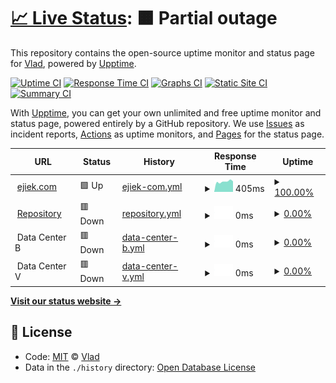 # [📈 Live Status](https://status.ejiek.com): <!--live status--> **🟧 Partial outage**

This repository contains the open-source uptime monitor and status page for [Vlad](https://ejiek.com), powered by [Upptime](https://github.com/upptime/upptime).

[![Uptime CI](https://github.com/koj-co/upptime/workflows/Uptime%20CI/badge.svg)](https://github.com/koj-co/upptime/actions?query=workflow%3A%22Uptime+CI%22)
[![Response Time CI](https://github.com/koj-co/upptime/workflows/Response%20Time%20CI/badge.svg)](https://github.com/koj-co/upptime/actions?query=workflow%3A%22Response+Time+CI%22)
[![Graphs CI](https://github.com/koj-co/upptime/workflows/Graphs%20CI/badge.svg)](https://github.com/koj-co/upptime/actions?query=workflow%3A%22Graphs+CI%22)
[![Static Site CI](https://github.com/koj-co/upptime/workflows/Static%20Site%20CI/badge.svg)](https://github.com/koj-co/upptime/actions?query=workflow%3A%22Static+Site+CI%22)
[![Summary CI](https://github.com/koj-co/upptime/workflows/Summary%20CI/badge.svg)](https://github.com/koj-co/upptime/actions?query=workflow%3A%22Summary+CI%22)

With [Upptime](https://upptime.js.org), you can get your own unlimited and free uptime monitor and status page, powered entirely by a GitHub repository. We use [Issues](https://github.com/ejiek/status/issues) as incident reports, [Actions](https://github.com/ejiek/status/actions) as uptime monitors, and [Pages](https://status.ejiek.com) for the status page.

<!--start: status pages-->
<!-- This summary is generated by Upptime (https://github.com/upptime/upptime) -->
<!-- Do not edit this manually, your changes will be overwritten -->
<!-- prettier-ignore -->
| URL | Status | History | Response Time | Uptime |
| --- | ------ | ------- | ------------- | ------ |
| <img alt="" src="https://favicons.githubusercontent.com/ejiek.com" height="13"> [ejiek.com](https://ejiek.com) | 🟩 Up | [ejiek-com.yml](https://github.com/ejiek/status/commits/HEAD/history/ejiek-com.yml) | <details><summary><img alt="Response time graph" src="./graphs/ejiek-com/response-time-week.png" height="20"> 405ms</summary><br><a href="https://status.ejiek.com/history/ejiek-com"><img alt="Response time 514" src="https://img.shields.io/endpoint?url=https%3A%2F%2Fraw.githubusercontent.com%2Fejiek%2Fstatus%2FHEAD%2Fapi%2Fejiek-com%2Fresponse-time.json"></a><br><a href="https://status.ejiek.com/history/ejiek-com"><img alt="24-hour response time 413" src="https://img.shields.io/endpoint?url=https%3A%2F%2Fraw.githubusercontent.com%2Fejiek%2Fstatus%2FHEAD%2Fapi%2Fejiek-com%2Fresponse-time-day.json"></a><br><a href="https://status.ejiek.com/history/ejiek-com"><img alt="7-day response time 405" src="https://img.shields.io/endpoint?url=https%3A%2F%2Fraw.githubusercontent.com%2Fejiek%2Fstatus%2FHEAD%2Fapi%2Fejiek-com%2Fresponse-time-week.json"></a><br><a href="https://status.ejiek.com/history/ejiek-com"><img alt="30-day response time 414" src="https://img.shields.io/endpoint?url=https%3A%2F%2Fraw.githubusercontent.com%2Fejiek%2Fstatus%2FHEAD%2Fapi%2Fejiek-com%2Fresponse-time-month.json"></a><br><a href="https://status.ejiek.com/history/ejiek-com"><img alt="1-year response time 437" src="https://img.shields.io/endpoint?url=https%3A%2F%2Fraw.githubusercontent.com%2Fejiek%2Fstatus%2FHEAD%2Fapi%2Fejiek-com%2Fresponse-time-year.json"></a></details> | <details><summary><a href="https://status.ejiek.com/history/ejiek-com">100.00%</a></summary><a href="https://status.ejiek.com/history/ejiek-com"><img alt="All-time uptime 99.01%" src="https://img.shields.io/endpoint?url=https%3A%2F%2Fraw.githubusercontent.com%2Fejiek%2Fstatus%2FHEAD%2Fapi%2Fejiek-com%2Fuptime.json"></a><br><a href="https://status.ejiek.com/history/ejiek-com"><img alt="24-hour uptime 100.00%" src="https://img.shields.io/endpoint?url=https%3A%2F%2Fraw.githubusercontent.com%2Fejiek%2Fstatus%2FHEAD%2Fapi%2Fejiek-com%2Fuptime-day.json"></a><br><a href="https://status.ejiek.com/history/ejiek-com"><img alt="7-day uptime 100.00%" src="https://img.shields.io/endpoint?url=https%3A%2F%2Fraw.githubusercontent.com%2Fejiek%2Fstatus%2FHEAD%2Fapi%2Fejiek-com%2Fuptime-week.json"></a><br><a href="https://status.ejiek.com/history/ejiek-com"><img alt="30-day uptime 100.00%" src="https://img.shields.io/endpoint?url=https%3A%2F%2Fraw.githubusercontent.com%2Fejiek%2Fstatus%2FHEAD%2Fapi%2Fejiek-com%2Fuptime-month.json"></a><br><a href="https://status.ejiek.com/history/ejiek-com"><img alt="1-year uptime 99.00%" src="https://img.shields.io/endpoint?url=https%3A%2F%2Fraw.githubusercontent.com%2Fejiek%2Fstatus%2FHEAD%2Fapi%2Fejiek-com%2Fuptime-year.json"></a></details>
| <img alt="" src="https://favicons.githubusercontent.com/repo.ejiek.com" height="13"> [Repository](https://repo.ejiek.com) | 🟥 Down | [repository.yml](https://github.com/ejiek/status/commits/HEAD/history/repository.yml) | <details><summary><img alt="Response time graph" src="./graphs/repository/response-time-week.png" height="20"> 0ms</summary><br><a href="https://status.ejiek.com/history/repository"><img alt="Response time 812" src="https://img.shields.io/endpoint?url=https%3A%2F%2Fraw.githubusercontent.com%2Fejiek%2Fstatus%2FHEAD%2Fapi%2Frepository%2Fresponse-time.json"></a><br><a href="https://status.ejiek.com/history/repository"><img alt="24-hour response time 0" src="https://img.shields.io/endpoint?url=https%3A%2F%2Fraw.githubusercontent.com%2Fejiek%2Fstatus%2FHEAD%2Fapi%2Frepository%2Fresponse-time-day.json"></a><br><a href="https://status.ejiek.com/history/repository"><img alt="7-day response time 0" src="https://img.shields.io/endpoint?url=https%3A%2F%2Fraw.githubusercontent.com%2Fejiek%2Fstatus%2FHEAD%2Fapi%2Frepository%2Fresponse-time-week.json"></a><br><a href="https://status.ejiek.com/history/repository"><img alt="30-day response time 0" src="https://img.shields.io/endpoint?url=https%3A%2F%2Fraw.githubusercontent.com%2Fejiek%2Fstatus%2FHEAD%2Fapi%2Frepository%2Fresponse-time-month.json"></a><br><a href="https://status.ejiek.com/history/repository"><img alt="1-year response time 854" src="https://img.shields.io/endpoint?url=https%3A%2F%2Fraw.githubusercontent.com%2Fejiek%2Fstatus%2FHEAD%2Fapi%2Frepository%2Fresponse-time-year.json"></a></details> | <details><summary><a href="https://status.ejiek.com/history/repository">0.00%</a></summary><a href="https://status.ejiek.com/history/repository"><img alt="All-time uptime 50.60%" src="https://img.shields.io/endpoint?url=https%3A%2F%2Fraw.githubusercontent.com%2Fejiek%2Fstatus%2FHEAD%2Fapi%2Frepository%2Fuptime.json"></a><br><a href="https://status.ejiek.com/history/repository"><img alt="24-hour uptime 0.00%" src="https://img.shields.io/endpoint?url=https%3A%2F%2Fraw.githubusercontent.com%2Fejiek%2Fstatus%2FHEAD%2Fapi%2Frepository%2Fuptime-day.json"></a><br><a href="https://status.ejiek.com/history/repository"><img alt="7-day uptime 0.00%" src="https://img.shields.io/endpoint?url=https%3A%2F%2Fraw.githubusercontent.com%2Fejiek%2Fstatus%2FHEAD%2Fapi%2Frepository%2Fuptime-week.json"></a><br><a href="https://status.ejiek.com/history/repository"><img alt="30-day uptime 0.00%" src="https://img.shields.io/endpoint?url=https%3A%2F%2Fraw.githubusercontent.com%2Fejiek%2Fstatus%2FHEAD%2Fapi%2Frepository%2Fuptime-month.json"></a><br><a href="https://status.ejiek.com/history/repository"><img alt="1-year uptime 10.11%" src="https://img.shields.io/endpoint?url=https%3A%2F%2Fraw.githubusercontent.com%2Fejiek%2Fstatus%2FHEAD%2Fapi%2Frepository%2Fuptime-year.json"></a></details>
| <img alt="" src="https://favicons.githubusercontent.com/null" height="13"> Data Center B | 🟥 Down | [data-center-b.yml](https://github.com/ejiek/status/commits/HEAD/history/data-center-b.yml) | <details><summary><img alt="Response time graph" src="./graphs/data-center-b/response-time-week.png" height="20"> 0ms</summary><br><a href="https://status.ejiek.com/history/data-center-b"><img alt="Response time 770" src="https://img.shields.io/endpoint?url=https%3A%2F%2Fraw.githubusercontent.com%2Fejiek%2Fstatus%2FHEAD%2Fapi%2Fdata-center-b%2Fresponse-time.json"></a><br><a href="https://status.ejiek.com/history/data-center-b"><img alt="24-hour response time 0" src="https://img.shields.io/endpoint?url=https%3A%2F%2Fraw.githubusercontent.com%2Fejiek%2Fstatus%2FHEAD%2Fapi%2Fdata-center-b%2Fresponse-time-day.json"></a><br><a href="https://status.ejiek.com/history/data-center-b"><img alt="7-day response time 0" src="https://img.shields.io/endpoint?url=https%3A%2F%2Fraw.githubusercontent.com%2Fejiek%2Fstatus%2FHEAD%2Fapi%2Fdata-center-b%2Fresponse-time-week.json"></a><br><a href="https://status.ejiek.com/history/data-center-b"><img alt="30-day response time 0" src="https://img.shields.io/endpoint?url=https%3A%2F%2Fraw.githubusercontent.com%2Fejiek%2Fstatus%2FHEAD%2Fapi%2Fdata-center-b%2Fresponse-time-month.json"></a><br><a href="https://status.ejiek.com/history/data-center-b"><img alt="1-year response time 817" src="https://img.shields.io/endpoint?url=https%3A%2F%2Fraw.githubusercontent.com%2Fejiek%2Fstatus%2FHEAD%2Fapi%2Fdata-center-b%2Fresponse-time-year.json"></a></details> | <details><summary><a href="https://status.ejiek.com/history/data-center-b">0.00%</a></summary><a href="https://status.ejiek.com/history/data-center-b"><img alt="All-time uptime 47.38%" src="https://img.shields.io/endpoint?url=https%3A%2F%2Fraw.githubusercontent.com%2Fejiek%2Fstatus%2FHEAD%2Fapi%2Fdata-center-b%2Fuptime.json"></a><br><a href="https://status.ejiek.com/history/data-center-b"><img alt="24-hour uptime 0.00%" src="https://img.shields.io/endpoint?url=https%3A%2F%2Fraw.githubusercontent.com%2Fejiek%2Fstatus%2FHEAD%2Fapi%2Fdata-center-b%2Fuptime-day.json"></a><br><a href="https://status.ejiek.com/history/data-center-b"><img alt="7-day uptime 0.00%" src="https://img.shields.io/endpoint?url=https%3A%2F%2Fraw.githubusercontent.com%2Fejiek%2Fstatus%2FHEAD%2Fapi%2Fdata-center-b%2Fuptime-week.json"></a><br><a href="https://status.ejiek.com/history/data-center-b"><img alt="30-day uptime 0.00%" src="https://img.shields.io/endpoint?url=https%3A%2F%2Fraw.githubusercontent.com%2Fejiek%2Fstatus%2FHEAD%2Fapi%2Fdata-center-b%2Fuptime-month.json"></a><br><a href="https://status.ejiek.com/history/data-center-b"><img alt="1-year uptime 10.11%" src="https://img.shields.io/endpoint?url=https%3A%2F%2Fraw.githubusercontent.com%2Fejiek%2Fstatus%2FHEAD%2Fapi%2Fdata-center-b%2Fuptime-year.json"></a></details>
| <img alt="" src="https://favicons.githubusercontent.com/null" height="13"> Data Center V | 🟥 Down | [data-center-v.yml](https://github.com/ejiek/status/commits/HEAD/history/data-center-v.yml) | <details><summary><img alt="Response time graph" src="./graphs/data-center-v/response-time-week.png" height="20"> 0ms</summary><br><a href="https://status.ejiek.com/history/data-center-v"><img alt="Response time 0" src="https://img.shields.io/endpoint?url=https%3A%2F%2Fraw.githubusercontent.com%2Fejiek%2Fstatus%2FHEAD%2Fapi%2Fdata-center-v%2Fresponse-time.json"></a><br><a href="https://status.ejiek.com/history/data-center-v"><img alt="24-hour response time 0" src="https://img.shields.io/endpoint?url=https%3A%2F%2Fraw.githubusercontent.com%2Fejiek%2Fstatus%2FHEAD%2Fapi%2Fdata-center-v%2Fresponse-time-day.json"></a><br><a href="https://status.ejiek.com/history/data-center-v"><img alt="7-day response time 0" src="https://img.shields.io/endpoint?url=https%3A%2F%2Fraw.githubusercontent.com%2Fejiek%2Fstatus%2FHEAD%2Fapi%2Fdata-center-v%2Fresponse-time-week.json"></a><br><a href="https://status.ejiek.com/history/data-center-v"><img alt="30-day response time 0" src="https://img.shields.io/endpoint?url=https%3A%2F%2Fraw.githubusercontent.com%2Fejiek%2Fstatus%2FHEAD%2Fapi%2Fdata-center-v%2Fresponse-time-month.json"></a><br><a href="https://status.ejiek.com/history/data-center-v"><img alt="1-year response time 0" src="https://img.shields.io/endpoint?url=https%3A%2F%2Fraw.githubusercontent.com%2Fejiek%2Fstatus%2FHEAD%2Fapi%2Fdata-center-v%2Fresponse-time-year.json"></a></details> | <details><summary><a href="https://status.ejiek.com/history/data-center-v">0.00%</a></summary><a href="https://status.ejiek.com/history/data-center-v"><img alt="All-time uptime 11.61%" src="https://img.shields.io/endpoint?url=https%3A%2F%2Fraw.githubusercontent.com%2Fejiek%2Fstatus%2FHEAD%2Fapi%2Fdata-center-v%2Fuptime.json"></a><br><a href="https://status.ejiek.com/history/data-center-v"><img alt="24-hour uptime 0.00%" src="https://img.shields.io/endpoint?url=https%3A%2F%2Fraw.githubusercontent.com%2Fejiek%2Fstatus%2FHEAD%2Fapi%2Fdata-center-v%2Fuptime-day.json"></a><br><a href="https://status.ejiek.com/history/data-center-v"><img alt="7-day uptime 0.00%" src="https://img.shields.io/endpoint?url=https%3A%2F%2Fraw.githubusercontent.com%2Fejiek%2Fstatus%2FHEAD%2Fapi%2Fdata-center-v%2Fuptime-week.json"></a><br><a href="https://status.ejiek.com/history/data-center-v"><img alt="30-day uptime 0.00%" src="https://img.shields.io/endpoint?url=https%3A%2F%2Fraw.githubusercontent.com%2Fejiek%2Fstatus%2FHEAD%2Fapi%2Fdata-center-v%2Fuptime-month.json"></a><br><a href="https://status.ejiek.com/history/data-center-v"><img alt="1-year uptime 0.00%" src="https://img.shields.io/endpoint?url=https%3A%2F%2Fraw.githubusercontent.com%2Fejiek%2Fstatus%2FHEAD%2Fapi%2Fdata-center-v%2Fuptime-year.json"></a></details>

<!--end: status pages-->

[**Visit our status website →**](https://status.ejiek.com)

## 📄 License

- Code: [MIT](./LICENSE) © [Vlad](https://ejiek.com)
- Data in the `./history` directory: [Open Database License](https://opendatacommons.org/licenses/odbl/1-0/)
